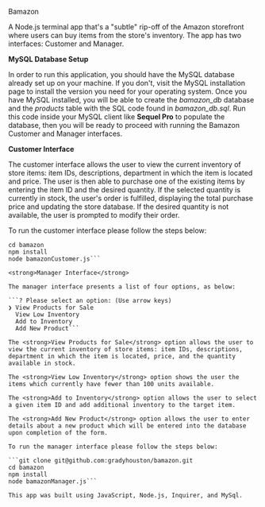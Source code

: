 Bamazon

A Node.js terminal app that's a "subtle" rip-off of the Amazon storefront where users can buy items from the store's inventory. The app has two interfaces: Customer and Manager.

<strong>MySQL Database Setup</strong>

In order to run this application, you should have the MySQL database already set up on your machine. If you don't, visit the MySQL installation page to install the version you need for your operating system. Once you have MySQL installed, you will be able to create the <em>bamazon_db</em> database and the <em>products</em> table with the SQL code found in <em>bamazon_db.sql</em>. Run this code inside your MySQL client like <strong>Sequel Pro</strong> to populate the database, then you will be ready to proceed with running the Bamazon Customer and Manager interfaces.

<strong>Customer Interface</strong>

The customer interface allows the user to view the current inventory of store items: item IDs, descriptions, department in which the item is located and price. The user is then able to purchase one of the existing items by entering the item ID and the desired quantity. If the selected quantity is currently in stock, the user's order is fulfilled, displaying the total purchase price and updating the store database. If the desired quantity is not available, the user is prompted to modify their order.

To run the customer interface please follow the steps below:

```git clone git@github.com:gradyhouston/bamazon.git
cd bamazon
npm install
node bamazonCustomer.js```

<strong>Manager Interface</strong>

The manager interface presents a list of four options, as below:

```? Please select an option: (Use arrow keys)
❯ View Products for Sale
  View Low Inventory
  Add to Inventory
  Add New Product```

The <strong>View Products for Sale</strong> option allows the user to view the current inventory of store items: item IDs, descriptions, department in which the item is located, price, and the quantity available in stock.

The <strong>View Low Inventory</strong> option shows the user the items which currently have fewer than 100 units available.

The <strong>Add to Inventory</strong> option allows the user to select a given item ID and add additional inventory to the target item.

The <strong>Add New Product</strong> option allows the user to enter details about a new product which will be entered into the database upon completion of the form.

To run the manager interface please follow the steps below:

```git clone git@github.com:gradyhouston/bamazon.git
cd bamazon
npm install
node bamazonManager.js```

This app was built using JavaScript, Node.js, Inquirer, and MySql.
